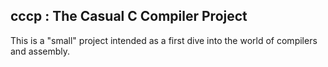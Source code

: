 cccp : The Casual C Compiler Project
-----------------------------

This is a "small" project intended as a first dive into the world of compilers and assembly.
